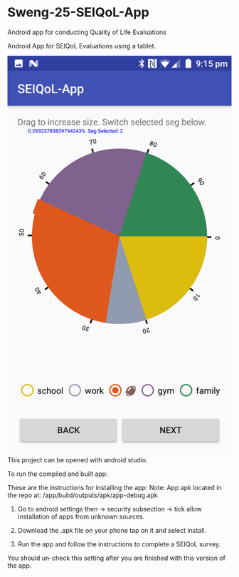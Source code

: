 # Sweng-25-SEIQoL-App
Android app for conducting Quality of Life Evaluations

Android App for SEIQoL Evaluations using a tablet.

<img src="https://raw.githubusercontent.com/paulmolloy/Sweng-25-SEIQoL-App/master/demo_images/demopie.png" width="600">
This project can be opened with android studio.

To run the compiled and built app: 

These are the instructions for installing the app:
Note: App apk located in the repo at: /app/build/outputs/apk/app-debug.apk

1. Go to android settings then -> security subsection -> tick allow installation of apps from unknown sources.

2. Download the .apk file on your phone tap on it and select install.

3. Run the app and follow the instructions to complete a SEIQoL survey.

You should un-check this setting after you are finished with this version of the app.


